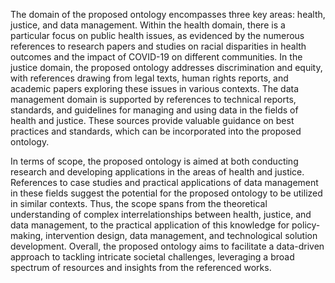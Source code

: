 The domain of the proposed ontology encompasses three key areas: health, justice, and data management. Within the health domain, there is a particular focus on public health issues, as evidenced by the numerous references to research papers and studies on racial disparities in health outcomes and the impact of COVID-19 on different communities. In the justice domain, the proposed ontology addresses discrimination and equity, with references drawing from legal texts, human rights reports, and academic papers exploring these issues in various contexts. The data management domain is supported by references to technical reports, standards, and guidelines for managing and using data in the fields of health and justice. These sources provide valuable guidance on best practices and standards, which can be incorporated into the proposed ontology.

In terms of scope, the proposed ontology is aimed at both conducting research and developing applications in the areas of health and justice. References to case studies and practical applications of data management in these fields suggest the potential for the proposed ontology to be utilized in similar contexts. Thus, the scope spans from the theoretical understanding of complex interrelationships between health, justice, and data management, to the practical application of this knowledge for policy-making, intervention design, data management, and technological solution development. Overall, the proposed ontology aims to facilitate a data-driven approach to tackling intricate societal challenges, leveraging a broad spectrum of resources and insights from the referenced works.